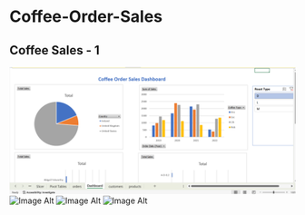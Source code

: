# Coffee-Order-Sales
## Coffee Sales - 1
![Image Alt](https://github.com/CynthiaBanjo/Coffee-Order-Sales/blob/59f9c64c2ea222fce725a6039ae50df8ffa220a0/Coffee%20Sales-%201.png)
![Image Alt]()
![Image Alt]()
![Image Alt]()
